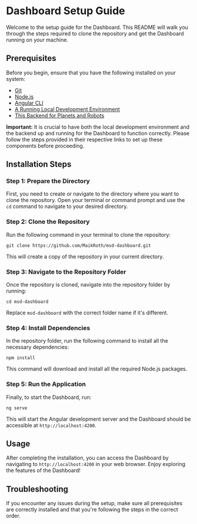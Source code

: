 # Dashboard Setup Guide

Welcome to the setup guide for the Dashboard. This README will walk you through the steps required to clone the repository and get the Dashboard running on your machine.

## Prerequisites

Before you begin, ensure that you have the following installed on your system:
- [Git](https://git-scm.com/downloads)
- [Node.js](https://nodejs.org/en/download/)
- [Angular CLI](https://angular.io/cli)
- [A Running Local Development Environment](https://gitlab.com/the-microservice-dungeon/devops-team/local-dev-environment)
- [This Backend for Planets and Robots](https://gitlab.com/debuas1999/rs-microservice-dungeon-map-api-backend)

**Important:** It is crucial to have both the local development environment and the backend up and running for the Dashboard to function correctly. Please follow the steps provided in their respective links to set up these components before proceeding.

## Installation Steps

### Step 1: Prepare the Directory
First, you need to create or navigate to the directory where you want to clone the repository. Open your terminal or command prompt and use the `cd` command to navigate to your desired directory.

### Step 2: Clone the Repository
Run the following command in your terminal to clone the repository:

```
git clone https://github.com/MaikRoth/msd-dashboard.git
```

This will create a copy of the repository in your current directory.

### Step 3: Navigate to the Repository Folder
Once the repository is cloned, navigate into the repository folder by running:

```
cd msd-dashboard
```

Replace `msd-dashboard` with the correct folder name if it's different.

### Step 4: Install Dependencies
In the repository folder, run the following command to install all the necessary dependencies:

```
npm install
```

This command will download and install all the required Node.js packages.

### Step 5: Run the Application
Finally, to start the Dashboard, run:

```
ng serve
```


This will start the Angular development server and the Dashboard should be accessible at `http://localhost:4200`.

## Usage

After completing the installation, you can access the Dashboard by navigating to `http://localhost:4200` in your web browser. Enjoy exploring the features of the Dashboard!

## Troubleshooting

If you encounter any issues during the setup, make sure all prerequisites are correctly installed and that you're following the steps in the correct order.
